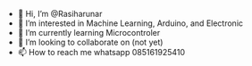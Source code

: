 - 👋 Hi, I’m @Rasiharunar
- 👀 I’m interested in Machine Learning, Arduino, and Electronic
- 🌱 I’m currently learning Microcontroler
- 💞️ I’m looking to collaborate on (not yet)
- 📫 How to reach me whatsapp 085161925410

<!---
Rasiharunar/Rasiharunar is a ✨ special ✨ repository because its `README.md` (this file) appears on your GitHub profile.
You can click the Preview link to take a look at your changes.
--->
